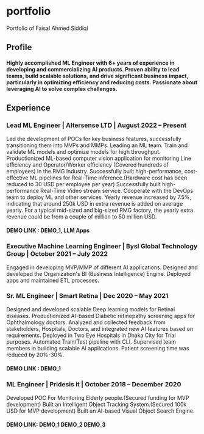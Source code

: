 # portfolio
Portfolio of Faisal Ahmed Siddiqi

## Profile
#### Highly accomplished ML Engineer with 6+ years of experience in developing and commercializing AI products. Proven ability to lead teams, build scalable solutions, and drive significant business impact, particularly in optimizing efficiency and reducing costs. Passionate about leveraging AI to solve complex challenges. 

## Experience

### Lead ML Engineer | Altersense LTD | August 2022 – Present
Led the development of POCs for key business features, successfully transitioning them into MVPs and MMPs.
Leading an ML team. Train and validate ML models and optimize models for high throughput. 
Productionized ML-based computer vision application for monitoring Line efficiency and Operator/Worker efficiency (Covered hundreds of employees) in the RMG industry.
Successfully built high-performance, cost-effective ML pipelines for Real-Time inference.(Hardware cost has been reduced to 30 USD per employee per year)
Successfully built high-performance Real-Time Video stream service. 
Cooperate with the DevOps team to deploy ML and other services.
Yearly revenue increased by 7.5%, indicating that around 250k USD in extra revenue is added on average yearly.
For a typical mid-sized and big-sized RMG factory, the yearly extra revenue could be from a couple of million to 50 million USD.
#### DEMO LINK :  DEMO_1, LLM Apps

### Executive Machine Learning Engineer | Bysl Global Technology Group | October 2021 – July 2022
Engaged in developing MVP/MMP of different AI applications.
Designed and developed the Organization's BI (Business Intelligence) Engine. 
Deployed apps and maintained ETL processes. 

### Sr. ML Engineer  | Smart Retina | Dec 2020 – May 2021
Designed and developed scalable Deep learning models for Retinal diseases.
Productionized AI-based Diabetic retinopathy screening apps for Ophthalmology doctors.
Analyzed and collected feedback from stakeholders, Hospitals, Doctors, and integrated new AI features based on requirements. 
Deployed in Two Eye Hospitals in Dhaka City for Trial purposes.
Automated Train/Test pipeline with CLI. 
Supervised team members in building scalable AI applications.
Patient screening time was reduced by 20%-30%.
#### DEMO LINK : DEMO_1

### ML Engineer  | Pridesis it | October 2018 – December 2020
Developed POC For Monitoring Elderly people.(Secured funding for MVP development)
Built an Intelligent Object Tracking System.(Secured 100k USD for MVP development)
Built an AI-based Visual Object Search Engine.
#### DEMO LINK: DEMO_1  DEMO_2  DEMO_3
